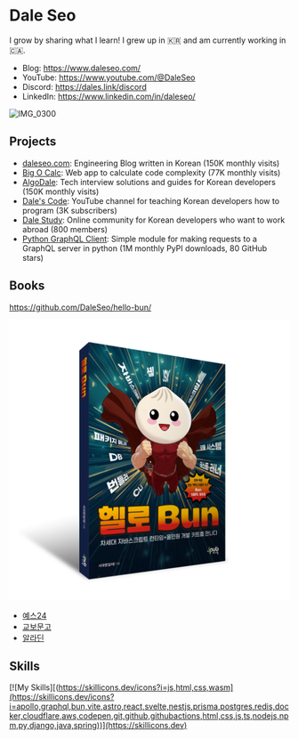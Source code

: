 # Dale Seo

I grow by sharing what I learn! I grew up in 🇰🇷 and am currently working in 🇨🇦.

- Blog: https://www.daleseo.com/
- YouTube: https://www.youtube.com/@DaleSeo
- Discord: https://dales.link/discord
- LinkedIn: https://www.linkedin.com/in/daleseo/

![IMG_0300](https://github.com/user-attachments/assets/597b7093-e757-4b8a-8cd5-293ceede7115)

## Projects

- [daleseo.com](https://www.daleseo.com/): Engineering Blog written in Korean (150K monthly visits)
- [Big O Calc](https://www.bigocalc.com/): Web app to calculate code complexity (77K monthly visits)
- [AlgoDale](https://www.algodale.com/): Tech interview solutions and guides for Korean developers (150K monthly visits)
- [Dale's Code](https://www.youtube.com/@DaleSeo): YouTube channel for teaching Korean developers how to program (3K subscribers)
- [Dale Study](https://www.dalestudy.com/): Online community for Korean developers who want to work abroad (800 members)
- [Python GraphQL Client](https://github.com/prodigyeducation/python-graphql-client): Simple module for making requests to a GraphQL server in python (1M monthly PyPI downloads, 80 GitHub stars)

## Books

https://github.com/DaleSeo/hello-bun/

![Hello Bun](https://github.com/DaleSeo/hello-bun/raw/main/book.png)

- [예스24](https://www.yes24.com/Product/Goods/134021042)
- [교보문고](https://product.kyobobook.co.kr/detail/S000214450265)
- [알라딘](https://www.aladin.co.kr/shop/wproduct.aspx?ISBN=9791193926710)

## Skills

[![My Skills][(https://skillicons.dev/icons?i=js,html,css,wasm](https://skillicons.dev/icons?i=apollo,graphql,bun,vite,astro,react,svelte,nestjs,prisma,postgres,redis,docker,cloudflare,aws,codepen,git,github,githubactions,html,css,js,ts,nodejs,npm,py,django,java,spring))](https://skillicons.dev)

<!--
**DaleSeo/DaleSeo** is a ✨ _special_ ✨ repository because its `README.md` (this file) appears on your GitHub profile.

Here are some ideas to get you started:

- 🔭 I’m currently working on ...
- 🌱 I’m currently learning ...
- 👯 I’m looking to collaborate on ...
- 🤔 I’m looking for help with ...
- 💬 Ask me about ...
- 📫 How to reach me: ...
- 😄 Pronouns: ...
- ⚡ Fun fact: ...
-->
